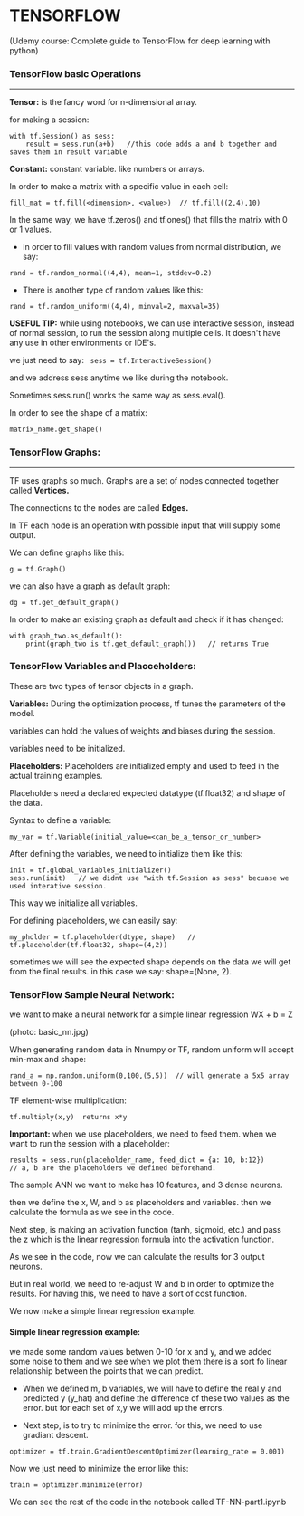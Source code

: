 # TENSORFLOW 
(Udemy course: Complete guide to TensorFlow for deep learning with python)
### TensorFlow basic Operations

---

__Tensor:__ is the fancy word for n-dimensional array.

for making a session:
```
with tf.Session() as sess:
    result = sess.run(a+b)   //this code adds a and b together and saves them in result variable
```

__Constant:__ constant variable. like numbers or arrays. 

In order to make a matrix with a specific value in each cell:
```
fill_mat = tf.fill(<dimension>, <value>)  // tf.fill((2,4),10)
```

In the same way, we have tf.zeros() and tf.ones() that fills the matrix with 0 or 1 values.

- in order to fill values with random values from normal distribution, we say:
```
rand = tf.random_normal((4,4), mean=1, stddev=0.2)
```

- There is another type of random values like this:
```
rand = tf.random_uniform((4,4), minval=2, maxval=35)
```

__USEFUL TIP:__ while using notebooks, we can use interactive session, instead of normal session, to run the session along multiple cells. It doesn't have any use in other environments or IDE's.

we just need to say: 
` sess = tf.InteractiveSession()`

and we address sess anytime we like during the notebook.

Sometimes sess.run() works the same way as sess.eval().

In order to see the shape of a matrix:
```
matrix_name.get_shape()
```

### TensorFlow Graphs:

---

TF uses graphs so much. Graphs are a set of nodes connected together called __Vertices.__

The connections to the nodes are called __Edges.__

In TF each node is an operation with possible input that will supply some output.

We can define graphs like this:

```
g = tf.Graph()
```

we can also have a graph as default graph:
```
dg = tf.get_default_graph()
```

In order to make an existing graph as default and check if it has changed:
```
with graph_two.as_default():
    print(graph_two is tf.get_default_graph())   // returns True
```

### TensorFlow Variables and Placceholders:

These are two types of tensor objects in a graph. 

__Variables:__ During the optimization process, tf tunes the parameters of the model.

variables can hold the values of weights and biases during the session. 

variables need to be initialized. 

__Placeholders:__ Placeholders are initialized empty and used to feed in the actual training examples.

Placeholders need a declared expected datatype (tf.float32) and shape of the data.

Syntax to define a variable:
```
my_var = tf.Variable(initial_value=<can_be_a_tensor_or_number>
```
After defining the variables, we need to initialize them like this:
```
init = tf.global_variables_initializer()
sess.run(init)   // we didnt use "with tf.Session as sess" becuase we used interative session.
```
This way we initialize all variables.

For defining placeholders, we can easily say:
```
my_pholder = tf.placeholder(dtype, shape)   //     tf.placeholder(tf.float32, shape=(4,2))
```

sometimes we will see the expected shape depends on the data we will get from the final results. in this case we say: shape=(None, 2).

### TensorFlow Sample Neural Network:

we want to make a neural network for a simple linear regression WX + b = Z

(photo: basic_nn.jpg)

When generating random data in Nnumpy or TF, random uniform will accept min-max and shape:
```
rand_a = np.random.uniform(0,100,(5,5))  // will generate a 5x5 array between 0-100
```

TF element-wise multiplication:

```
tf.multiply(x,y)  returns x*y
```

__Important:__ when we use placeholders, we need to feed them. when we want to run the session with a placeholder:
```
results = sess.run(placeholder_name, feed_dict = {a: 10, b:12})
// a, b are the placeholders we defined beforehand.
```
The sample ANN we want to make has 10 features, and 3 dense neurons.

then we define the x, W, and b as placeholders and variables. then we calculate the formula as we see in the code.

Next step, is making an activation function (tanh, sigmoid, etc.) and pass the z which is the linear regression formula into the activation function.

As we see in the code, now we can calculate the results for 3 output neurons. 

But in real world, we need to re-adjust W and b in order to optimize the results. For having this, we need to have a sort of cost function.

We now make a simple linear regression example. 

#### Simple linear regression example:

we made some random values betwen 0-10 for x and y, and we added some noise to them and we see when we plot them there is a sort fo linear relationship between the points that we can predict.

- When we defined m, b variables, we will have to define the real y and predicted y (y_hat) and define the difference of these two values as the error. but for each set of x,y we will add up the errors. 

- Next step, is to try to minimize the error. for this, we need to use gradiant descent.
```
optimizer = tf.train.GradientDescentOptimizer(learning_rate = 0.001)
```

Now we just need to minimize the error like this:
```
train = optimizer.minimize(error)
```
We can see the rest of the code in the notebook called TF-NN-part1.ipynb








